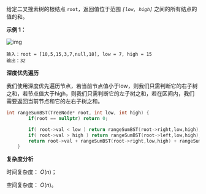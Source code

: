 给定二叉搜索树的根结点 `root`，返回值位于范围 *`[low, high]`* 之间的所有结点的值的和。

**示例 1：**

![img](https://assets.leetcode.com/uploads/2020/11/05/bst1.jpg)

```
输入：root = [10,5,15,3,7,null,18], low = 7, high = 15
输出：32
```



<b>深度优先遍历</b>

我们使用深度优先遍历节点，若当前节点值小于low，则我们只需判断它的右子树之和，若节点值大于high，则我们只需判断它的左子树之和，若在区间内，我们需要返回当前节点和它的左右子树之和。

```C++
int rangeSumBST(TreeNode* root, int low, int high) {
        if(root == nullptr) return 0;

        if( root->val < low ) return rangeSumBST(root->right,low,high);
        if( root->val > high ) return rangeSumBST(root->left,low,high);
        return root->val + rangeSumBST(root->right,low,high) + rangeSumBST(root->left,low,high);
    }
```

<b>复杂度分析</b>

时间复杂度： $O(n)$；

空间复杂度： $O(n)$。